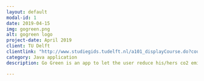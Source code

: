 ```yaml
---
layout: default
modal-id: 1
date: 2019-04-15
img: gogreen.png
alt: gogreen logo
project-date: April 2019
client: TU Delft
clientlink: "http://www.studiegids.tudelft.nl/a101_displayCourse.do?course_id=48429"
category: Java application
description: Go Green is an app to let the user reduce his/hers co2 emissions in a playful way.

---
```

